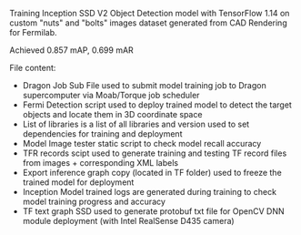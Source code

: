 Training Inception SSD V2 Object Detection model with TensorFlow 1.14 on custom "nuts" and "bolts" 
images dataset generated from CAD Rendering for Fermilab.

Achieved 0.857 mAP, 0.699 mAR

File content:

- Dragon Job Sub File used to submit model training job to Dragon supercomputer via Moab/Torque job scheduler
- Fermi Detection script used to deploy trained model to detect the target objects and locate them in 3D coordinate space
- List of libraries is a list of all libraries and version used to set dependencies for training and deployment
- Model Image tester static script to check model recall accuracy
- TFR records scipt used to generate training and testing TF record files from images + corresponding XML labels
- Export inference graph copy (located in TF folder) used to freeze the trained model for deployment
- Inception Model trained logs are generated during training to check model training progress and accuracy
- TF text graph SSD used to generate protobuf txt file for OpenCV DNN module deployment (with Intel RealSense D435 camera)
